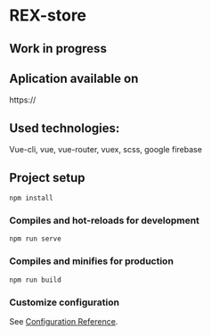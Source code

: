 # REX-store

## Work in progress

## Aplication available on

https://

## Used technologies:

Vue-cli, vue, vue-router, vuex, scss, google firebase

## Project setup

```
npm install
```

### Compiles and hot-reloads for development

```
npm run serve
```

### Compiles and minifies for production

```
npm run build
```

### Customize configuration

See [Configuration Reference](https://cli.vuejs.org/config/).
